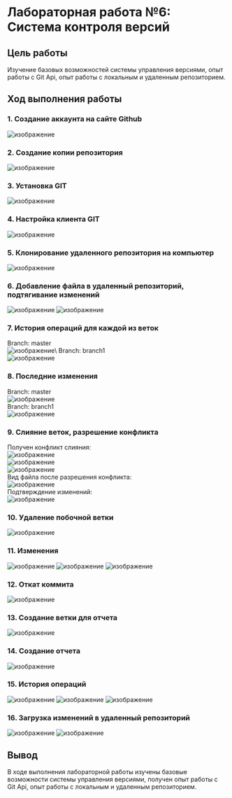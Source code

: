 # Лабораторная работа №6: Система контроля версий
## Цель работы
Изучение базовых возможностей системы управления версиями, опыт работы с Git Api, опыт работы с локальным и удаленным репозиторием.
## Ход выполнения работы
### 1. Создание аккаунта на сайте Github
![изображение](https://github.com/Kaelesty/ideal-dollop/assets/74826130/39526076-d3b5-4035-a899-a3e449289885)

### 2. Создание копии репозитория
![изображение](https://github.com/Kaelesty/ideal-dollop/assets/74826130/d1d25c10-cbdc-4478-89ee-fd44204b7fbb)

### 3. Установка GIT
![изображение](https://github.com/Kaelesty/ideal-dollop/assets/74826130/8c9e1139-66ec-4369-8818-54400cf65dbf)

### 4. Настройка клиента GIT
![изображение](https://github.com/Kaelesty/ideal-dollop/assets/74826130/2070190c-45ad-4605-b626-7958d8dc7ce2)

### 5. Клонирование удаленного репозитория на компьютер
![изображение](https://github.com/Kaelesty/ideal-dollop/assets/74826130/0c41896e-a84f-47af-a414-41dbfd19e2f4)

### 6. Добавление файла в удаленный репозиторий, подтягивание изменений
![изображение](https://github.com/Kaelesty/ideal-dollop/assets/74826130/0077f408-d58c-48c1-88a7-5e4585704524)
![изображение](https://github.com/Kaelesty/ideal-dollop/assets/74826130/58004ae6-0ca2-4a77-9ac9-d0b0184634e5)

### 7. История операций для каждой из веток
Branch: master\
![изображение](https://github.com/Kaelesty/ideal-dollop/assets/74826130/9e614e29-6d15-41f4-b46c-e37eaddb27c4)\\
Branch: branch1\
![изображение](https://github.com/Kaelesty/ideal-dollop/assets/74826130/b36606ef-5089-4ed7-9a30-00c97fa3a7f7)

### 8. Последние изменения
Branch: master\
![изображение](https://github.com/Kaelesty/ideal-dollop/assets/74826130/a85e4264-addd-46dc-b3e0-d449c0357d9e)\
Branch: branch1\
![изображение](https://github.com/Kaelesty/ideal-dollop/assets/74826130/c38202f6-2b9c-49d8-9459-78cdbacbfba3)

### 9. Слияние веток, разрешение конфликта
Получен конфликт слияния:\
![изображение](https://github.com/Kaelesty/ideal-dollop/assets/74826130/ddcb3279-13b2-4d77-8548-04766e8bf73f)\
![изображение](https://github.com/Kaelesty/ideal-dollop/assets/74826130/bc0baf0e-f6c3-438b-8056-3b791f87e30d)\
![изображение](https://github.com/Kaelesty/ideal-dollop/assets/74826130/0b10101f-e105-4e2e-a2d6-6337c57ccaf5)\
Вид файла после разрешения конфликта:\
![изображение](https://github.com/Kaelesty/ideal-dollop/assets/74826130/a266d725-056d-4d15-95da-8253c36f1277)\
Подтверждение изменений:\
![изображение](https://github.com/Kaelesty/ideal-dollop/assets/74826130/a6b2d19f-98d1-4c6f-b3e9-50b17d6f15a8)

### 10. Удаление побочной ветки
![изображение](https://github.com/Kaelesty/ideal-dollop/assets/74826130/4ed7917f-9c10-4035-ac96-5e5b664206c8)

### 11. Изменения
![изображение](https://github.com/Kaelesty/ideal-dollop/assets/74826130/b9752173-5b18-4804-812a-091e7b9c8381)
![изображение](https://github.com/Kaelesty/ideal-dollop/assets/74826130/d976a1b3-67b5-46ce-904f-6d6ed6ff7b9e)
![изображение](https://github.com/Kaelesty/ideal-dollop/assets/74826130/61040800-76b6-48d9-a816-47ce9578f97d)


### 12. Откат коммита
![изображение](https://github.com/Kaelesty/ideal-dollop/assets/74826130/52d176b4-3bf7-4308-a0f8-d45566a8fc25)

### 13. Создание ветки для отчета
![изображение](https://github.com/Kaelesty/ideal-dollop/assets/74826130/a9606110-8a28-4052-a6a2-968567dc4d86)


### 14. Создание отчета
![изображение](https://github.com/Kaelesty/ideal-dollop/assets/74826130/664b3d1d-135f-40c4-b58d-2480385748a2)

### 15. История операций
![изображение](https://github.com/Kaelesty/ideal-dollop/assets/74826130/439dec34-f172-4b26-b412-6838bd9ddd2d)
![изображение](https://github.com/Kaelesty/ideal-dollop/assets/74826130/49d5184d-cf33-46fe-96db-70aaa6692cfb)
![изображение](https://github.com/Kaelesty/ideal-dollop/assets/74826130/b7d76cb4-bab7-4b35-950a-cac5b26cac44)

### 16. Загрузка изменений в удаленный репозиторий
![изображение](https://github.com/Kaelesty/ideal-dollop/assets/74826130/d265858e-df95-4591-a75a-e6377d22ded4)
![изображение](https://github.com/Kaelesty/ideal-dollop/assets/74826130/a817bfc3-3115-4c5b-9a75-2bab89edc61a)

## Вывод  
В ходе выполнения лабораторной работы изучены базовые возможности системы управления версиями, получен опыт работы с Git Api, опыт работы с локальным и удаленным репозиторием.
